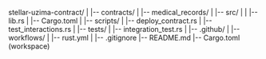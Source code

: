 stellar-uzima-contract/
|
|-- contracts/
|   |-- medical_records/
|       |-- src/
|       |   |-- lib.rs
|       |-- Cargo.toml
|
|-- scripts/
|   |-- deploy_contract.rs
|   |-- test_interactions.rs
|
|-- tests/
|   |-- integration_test.rs
|
|-- .github/
|   |-- workflows/
|       |-- rust.yml
|
|-- .gitignore
|-- README.md
|-- Cargo.toml (workspace)
